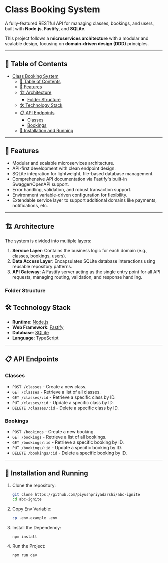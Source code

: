 
# Class Booking System  

A fully-featured RESTful API for managing classes, bookings, and users, built with **Node.js**, **Fastify**, and **SQLite**.  

This project follows a **microservices architecture** with a modular and scalable design, focusing on **domain-driven design (DDD)** principles.  

---

## 📖 Table of Contents  

- [Class Booking System](#class-booking-system)
  - [📖 Table of Contents](#-table-of-contents)
  - [🌟 Features](#-features)
  - [🏗️ Architecture](#️-architecture)
    - [Folder Structure](#folder-structure)
  - [🛠️ Technology Stack](#️-technology-stack)
  - [📋 API Endpoints](#-api-endpoints)
    - [Classes](#classes)
    - [Bookings](#bookings)
  - [🚀 Installation and Running](#-installation-and-running)

---

## 🌟 Features  

- Modular and scalable microservices architecture.  
- API-first development with clean endpoint design.  
- SQLite integration for lightweight, file-based database management.  
- Comprehensive API documentation via Fastify's built-in Swagger/OpenAPI support.  
- Error handling, validation, and robust transaction support.  
- Environment variable-driven configuration for flexibility.  
- Extendable service layer to support additional domains like payments, notifications, etc.  

---

## 🏗️ Architecture  

The system is divided into multiple layers:  

1. **Service Layer**: Contains the business logic for each domain (e.g., classes, bookings, users).  
2. **Data Access Layer**: Encapsulates SQLite database interactions using reusable repository patterns.  
3. **API Gateway**: A Fastify server acting as the single entry point for all API requests, managing routing, validation, and response handling.  

### Folder Structure  



## 🛠️ Technology Stack  

- **Runtime**: [Node.js](https://nodejs.org/)  
- **Web Framework**: [Fastify](https://www.fastify.io/)  
- **Database**: [SQLite](https://sqlite.org/)  
- **Language**: TypeScript  

---

## 📋 API Endpoints  

### Classes  

- `POST /classes` - Create a new class.  
- `GET /classes` - Retrieve a list of all classes.  
- `GET /classes/:id` - Retrieve a specific class by ID.  
- `PUT /classes/:id` - Update a specific class by ID.  
- `DELETE /classes/:id` - Delete a specific class by ID.  

### Bookings  

- `POST /bookings` - Create a new booking.  
- `GET /bookings` - Retrieve a list of all bookings.  
- `GET /bookings/:id` - Retrieve a specific booking by ID.  
- `PUT /bookings/:id` - Update a specific booking by ID.  
- `DELETE /bookings/:id` - Delete a specific booking by ID.  


---

## 🚀 Installation and Running  

1. Clone the repository:  
   ```bash  
   git clone https://github.com/piyushpriyadarshi/abc-ignite  
   cd abc-ignite
2. Copy Env Variable:  
   ```bash
   cp .env.example .env
   
3. Install the Dependency: 
   ```bash
   npm install
4. Run the Project: 
   ```bash
   npm run dev
  